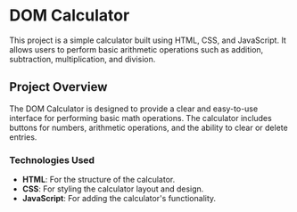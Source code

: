 # DOM Calculator

This project is a simple calculator built using HTML, CSS, and JavaScript. It allows users to perform basic arithmetic operations such as addition, subtraction, multiplication, and division.

## Project Overview

The DOM Calculator is designed to provide a clear and easy-to-use interface for performing basic math operations. The calculator includes buttons for numbers, arithmetic operations, and the ability to clear or delete entries.

### Technologies Used

- **HTML**: For the structure of the calculator.
- **CSS**: For styling the calculator layout and design.
- **JavaScript**: For adding the calculator's functionality.


